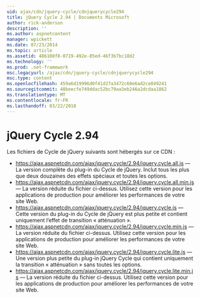 ```yaml
---
uid: ajax/cdn/jquery-cycle/cdnjquerycycle294
title: jQuery Cycle 2.94 | Documents Microsoft
author: rick-anderson
description: ''
ms.author: aspnetcontent
manager: wpickett
ms.date: 07/23/2014
ms.topic: article
ms.assetid: 486108f8-0719-492e-85ed-46f3b7bc18d2
ms.technology: ''
ms.prod: .net-framework
msc.legacyurl: /ajax/cdn/jquery-cycle/cdnjquerycycle294
msc.type: content
ms.openlocfilehash: 459a6d19996d0f41d27a3472c60e6ad2ce049241
ms.sourcegitcommit: 48beecfe749ddac52bc79aa3eb246a2dcdaa1862
ms.translationtype: MT
ms.contentlocale: fr-FR
ms.lasthandoff: 03/22/2018
---
```

<a name="jquery-cycle-294"></a>jQuery Cycle 2.94
====================
Les fichiers de Cycle de jQuery suivants sont hébergés sur ce CDN :

- https://ajax.aspnetcdn.com/ajax/jquery.cycle/2.94/jquery.cycle.all.js &mdash; La version complète du plug-in du Cycle de jQuery. Inclut tous les plus que deux douzaines des effets spéciaux et toutes les options.
- https://ajax.aspnetcdn.com/ajax/jquery.cycle/2.94/jquery.cycle.all.min.js &mdash; La version réduite du fichier ci-dessus. Utilisez cette version pour les applications de production pour améliorer les performances de votre site Web.
- https://ajax.aspnetcdn.com/ajax/jquery.cycle/2.94/jquery.cycle.js &mdash; Cette version du plug-in du Cycle de jQuery est plus petite et contient uniquement l’effet de transition « atténuation ».
- https://ajax.aspnetcdn.com/ajax/jquery.cycle/2.94/jquery.cycle.min.js &mdash; La version réduite du fichier ci-dessus. Utilisez cette version pour les applications de production pour améliorer les performances de votre site Web.
- https://ajax.aspnetcdn.com/ajax/jquery.cycle/2.94/jquery.cycle.lite.js &mdash; Une version plus petite du plug-in jQuery Cycle qui contient uniquement la transition « atténuation » sans toutes les options.
- https://ajax.aspnetcdn.com/ajax/jquery.cycle/2.94/jquery.cycle.lite.min.js &mdash; La version réduite du fichier ci-dessus. Utilisez cette version pour les applications de production pour améliorer les performances de votre site Web.
